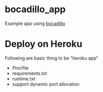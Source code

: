# bocadillo_app
Example app using [bocadillo](https://github.com/bocadilloproject/bocadillo)

# Deploy on Heroku
Following are basic thing to be "heroku app"

- Procfile
- requirements.txt
- runtime.txt
- support dynamic port allocation
